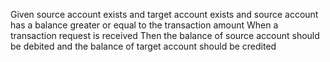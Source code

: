 Given source account exists
and target account exists
and source account has a balance greater or equal to the transaction amount When a transaction request is received
Then the balance of source account should be debited
and the balance of target account should be credited